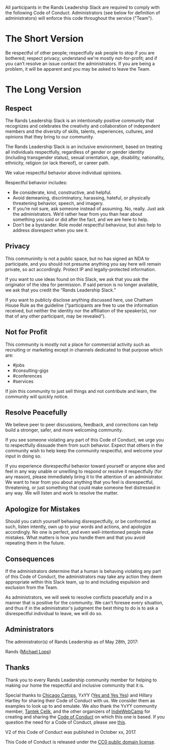 All participants in the Rands Leadership Slack are required to comply with the following Code of Conduct. Administrators (see below for definition of administrators) will enforce this code throughout the service ("Team"). 

# The Short Version

Be respectful of other people; respectfully ask people to stop if you are bothered; respect privacy; understand we're mostly not-for-profit; and if you can’t resolve an issue contact the administrators. If you are being a problem, it will be apparent and you may be asked to leave the Team.

# The Long Version

## Respect

The Rands Leadership Slack is an intentionally positive community that recognizes and celebrates the creativity and collaboration of independent members and the diversity of skills, talents, experiences, cultures, and opinions that they bring to our community.

The Rands Leadership Slack is an inclusive environment, based on treating all individuals respectfully, regardless of gender or gender identity (including transgender status), sexual orientation, age, disability, nationality, ethnicity, religion (or lack thereof), or career path.

We value respectful behavior above individual opinions.

Respectful behavior includes:

* Be considerate, kind, constructive, and helpful.
* Avoid demeaning, discriminatory, harassing, hateful, or physically threatening behavior, speech, and imagery.
* If you’re not sure, ask someone instead of assuming. No, really. Just ask the administrators. We’d rather hear from you than hear about something you said or did after the fact, and we are here to help.
* Don’t be a bystander. Role model respectful behaviour, but also help to address disrespect when you see it. 

## Privacy

This communinity is not a public space, but no has signed an NDA to participate, and you should not presume anything you say here will remain private, so act accordingly. Protect IP and legally-protected information.

If you want to use ideas found on this Slack, we ask that you ask the originator of the idea for permission. If said person is no longer available, we ask that you credit the “Rands Leadership Slack.”

If you want to publicly disclose anything discussed here, use Chatham House Rule as the guideline (“participants are free to use the information received, but neither the identity nor the affiliation of the speaker(s), nor that of any other participant, may be revealed”).

## Not for Profit

This community is mostly not a place for commercial activity such as recruiting or marketing except in channels dedicated to that purpose which are:

* #jobs
* #consulting-gigs
* #conferences
* #services 

If join this community to just sell things and not contribute and learn, the community will quickly notice. 

## Resolve Peacefully

We believe peer to peer discussions, feedback, and corrections can help build a stronger, safer, and more welcoming community.

If you see someone violating any part of this Code of Conduct, we urge you to respectfully dissuade them from such behavior. Expect that others in the community wish to help keep the community respectful, and welcome your input in doing so.

If you experience disrespectful behavior toward yourself or anyone else and feel in any way unable or unwilling to respond or resolve it respectfully (for any reason), please immediately bring it to the attention of an administrator. We want to hear from you about anything that you feel is disrespectful, threatening, or just something that could make someone feel distressed in any way. We will listen and work to resolve the matter.

## Apologize for Mistakes

Should you catch yourself behaving disrespectfully, or be confronted as such, listen intently, own up to your words and actions, and apologize accordingly. No one is perfect, and even well-intentioned people make mistakes. What matters is how you handle them and that you avoid repeating them in the future.

## Consequences

If the administrators determine that a human is behaving violating any part of this Code of Conduct, the administrators may take any action they deem appropriate within this Slack team, up to and including expulsion and exclusion from the Team.

As administrators, we will seek to resolve conflicts peacefully and in a manner that is positive for the community. We can’t foresee every situation, and thus if in the administrator's judgment the best thing to do is to ask a disrespectful individual to leave, we will do so. 

## Administrators

The administrator(s) of Rands Leadership as of May 28th, 2017:

Rands ([Michael Lopp](mailto:feedback@randsinrepose.com))

## Thanks

Thank you to every Rands Leadership community member for helping to making our home the respectful and inclusive community that it is.

Special thanks to [Chicago Camps](http://chicagocamps.org/code-of-conduct/), YxYY ([Yes and Yes Yes](http://www.yesandyesyes.com/)) and Hillary Hartley for sharing their Code of Conduct with us. We consider them as examples to look up to and emulate. We also thank the YxYY community member, [Tantek Çelik](http://tantek.com/), and the other organizers of [IndieWebCamp](http://indiewebcamp.com/) for creating and sharing the [Code of Conduct](http://indiewebcamp.com/code-of-conduct) on which this one is based. If you question the need for a Code of Conduct, please see [this](http://indiewebcamp.com/code-of-conduct-why).

V2 of this Code of Conduct was published in October xx, 2017. 

This Code of Conduct is released under the [CC0 public domain license](https://creativecommons.org/publicdomain/zero/1.0/).

